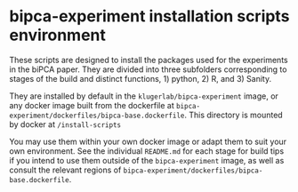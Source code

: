 # bipca-experiment installation scripts environment
These scripts are designed to install the packages used for the experiments in the biPCA paper. They are divided into three subfolders corresponding to stages of the build and distinct functions, 1) python, 2) R, and 3) Sanity. 

They are installed by default in the `klugerlab/bipca-experiment` image, or any docker image built from the dockerfile at `bipca-experiment/dockerfiles/bipca-base.dockerfile`. This directory is mounted by docker at `/install-scripts`

You may use them within your own docker image or adapt them to suit your own environment. See the individual `README.md` for each stage for build tips if you intend to use them outside of the `bipca-experiment` image, as well as consult the relevant regions of `bipca-experiment/dockerfiles/bipca-base.dockerfile`.